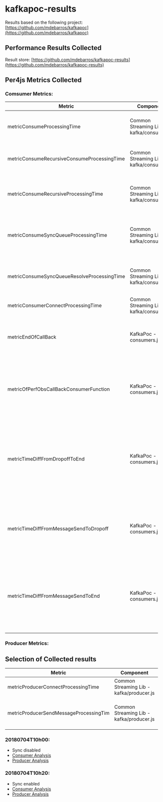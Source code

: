 # kafkapoc-results

Results based on the following project: [https://github.com/mdebarros/kafkapoc](https://github.com/mdebarros/kafkapoc)

## Performance Results Collected
Result store: [https://github.com/mdebarros/kafkapoc-results](https://github.com/mdebarros/kafkapoc-results)

## Per4js Metrics Collected

### Comsumer Metrics:
Metric | Component | Description |
---------------------------------------------   | ----------------------------------------  | ----------------------------------------------------  |
metricConsumeProcessingTime                     | Common Streaming Lib - kafka/consumer.js  | Total processing time for the main Consume method     |
metricConsumeRecursiveConsumeProcessingTime     | Common Streaming Lib - kafka/consumer.js  | Processing time for the sub Recursive Consume call-back method  |
metricConsumeRecursiveProcessingTime            | Common Streaming Lib - kafka/consumer.js  | Total processing time for the sub Recursive Consume method |
metricConsumeSyncQueueProcessingTime            | Common Streaming Lib - kafka/consumer.js  | Processing time for SyncQueue call-back function for sync processing |
metricConsumeSyncQueueResolveProcessingTime     | Common Streaming Lib - kafka/consumer.js  | Processing time for SyncQueue call-back function for resume |
metricConsumerConnectProcessingTime             | Common Streaming Lib - kafka/consumer.js  | Time for Consumer to connect |
metricEndOfCallBack                             | KafkaPoc - consumers.js                   | Processing time for the main `functional` callback function implementation |
metricOfPerfObsCallBackConsumerFunction         | KafkaPoc - consumers.js                   | Processing time for the main `functional` callback function implementation monitored using `perf_hooks` lib |
metricTimeDiffFromDropoffToEnd                  | KafkaPoc - consumers.js                   | Processing time from `Dropoff` (timestamp from Kafka message placed on write to topic) to the end of the `functional` callback function implementation |
metricTimeDiffFromMessageSendToDropoff          | KafkaPoc - consumers.js                   | Time difference from `MessageSend` (timestamp inserted into the payload by the producer) to the `Dropoff` timestamp |
metricTimeDiffFromMessageSendToEnd              | KafkaPoc - consumers.js                   | Processing time from `MessageSend` (timestamp inserted into the payload by the producer) to the end of the `functional` callback function implementation |

### Producer Metrics:

## Selection of Collected results
Metric | Component | Description |
---------------------------------------------   | ----------------------------------------  | ----------------------------------------------------  |
metricProducerConnectProcessingTime             | Common Streaming Lib - kafka/producer.js  | Time for Producer to connect                          |
metricProducerSendMessageProcessingTim          | Common Streaming Lib - kafka/producer.js  | Total processing time for sending a message           |

### 20180704T10h00:
- Sync disabled
- [Consumer Analysis](./perf0xConsumer-20180704T10h00/README.md)
- [Producer Analysis](./perf0xProducer-20180704T10h00/README.md)

### 20180704T10h20:
- Sync enabled
- [Consumer Analysis](./perf0xConsumer-20180704T10h20/README.md)
- [Producer Analysis](./perf0xProducer-20180704T10h20/README.md)
